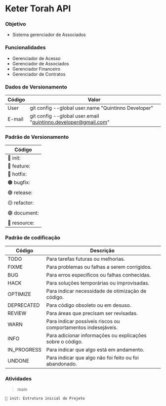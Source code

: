# Keter Torah API

### Objetivo

- Sistema gerenciador de Associados

### Funcionalidades

- Gerenciador de Acesso
- Gerenciador de Associados
- Gerenciador Financeiro
- Gerenciador de Contratos

### Dados de Versionamento

| **Código**     | **Valor** |
|----------------|-----------|
| User | git config --global user.name "Quintinno Developer" |
| E-mail | git config --global user.email "quintinno.developer@gmail.com" |

### Padrão de Versionamento

| **Código**     |
|----------------|
| 🚀 init:       |
| 🔵 feature:    |
| 🔴 hotfix:     |
| 🟠 bugfix:     |
| 🟢 release:    |
| 🟡 refactor:   |
| 🟣 document:   |
| 🔨 resource:   |

### Padrão de codificação

| **Código**     | **Descrição**                                                |
|----------------|--------------------------------------------------------------|
| TODO           | Para tarefas futuras ou melhorias.                           |
| FIXME          | Para problemas ou falhas a serem corrigidos.                |
| BUG            | Para erros específicos ou falhas conhecidas.                 |
| HACK           | Para soluções temporárias ou improvisadas.                   |
| OPTIMIZE       | Para indicar necessidade de otimização de código.            |
| DEPRECATED     | Para código obsoleto ou em desuso.                           |
| REVIEW         | Para áreas que precisam ser revisadas.                       |
| WARN           | Para indicar possíveis riscos ou comportamentos indesejáveis.|
| INFO           | Para adicionar informações ou explicações sobre o código.    |
| IN_PROGRESS    | Para indicar que algo está em andamento.                    |
| UNDONE         | Para indicar que algo não foi feito ou foi abandonado.       |

### Atividades

> main

    🚀 init: Estrutura inicial do Projeto